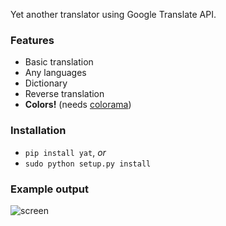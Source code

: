 Yet another translator using Google Translate API.

### Features

- Basic translation
- Any languages
- Dictionary
- Reverse translation
- **Colors!** (needs [colorama](https://pypi.python.org/pypi/colorama))

### Installation

- `pip install yat`, *or*
- `sudo python setup.py install`

### Example output

![screen](https://cloud.githubusercontent.com/assets/1045476/7074648/73744e58-defc-11e4-9b96-ba4aeb3ca817.png)
